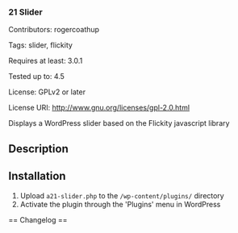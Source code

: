 ### 21 Slider

Contributors: rogercoathup

Tags: slider, flickity

Requires at least: 3.0.1

Tested up to: 4.5

License: GPLv2 or later

License URI: http://www.gnu.org/licenses/gpl-2.0.html


Displays a WordPress slider based on the Flickity javascript library

## Description 



## Installation


1. Upload `a21-slider.php` to the `/wp-content/plugins/` directory
1. Activate the plugin through the 'Plugins' menu in WordPress



== Changelog ==
